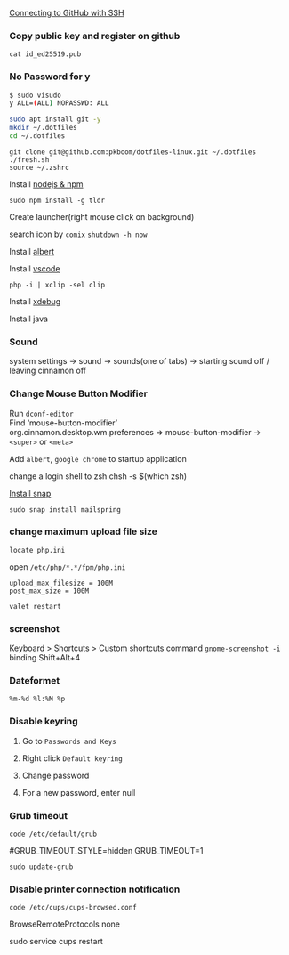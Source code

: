 [Connecting to GitHub with SSH](https://docs.github.com/en/free-pro-team@latest/github/authenticating-to-github/connecting-to-github-with-ssh)

### Copy public key and register on github

`cat id_ed25519.pub`

### No Password for y

```bash
$ sudo visudo
y ALL=(ALL) NOPASSWD: ALL
```

```sh
sudo apt install git -y
mkdir ~/.dotfiles
cd ~/.dotfiles
```

```
git clone git@github.com:pkboom/dotfiles-linux.git ~/.dotfiles
./fresh.sh
source ~/.zshrc
```

Install [nodejs & npm](https://github.com/nodesource/distributions/blob/master/README.md)

`sudo npm install -g tldr`

Create launcher(right mouse click on background)

search icon by `comix`
`shutdown -h now`

Install [albert](https://albertlauncher.github.io)

Install [vscode](https://code.visualstudio.com/download)

`php -i | xclip -sel clip`

Install [xdebug](https://xdebug.org/wizard.php)

Install java

### Sound

system settings → sound → sounds(one of tabs) → starting sound off / leaving cinnamon off

### Change Mouse Button Modifier

Run `dconf-editor`  
Find ‘mouse-button-modifier’  
org.cinnamon.desktop.wm.preferences =>
mouse-button-modifier -> `<super>` or `<meta>`

Add `albert`, `google chrome` to startup application

change a login shell to zsh
chsh -s \$(which zsh)

[Install snap](https://snapcraft.io/docs/installing-snap-on-linux-mint)

`sudo snap install mailspring`

### change maximum upload file size

`locate php.ini`

open `/etc/php/*.*/fpm/php.ini`

```
upload_max_filesize = 100M
post_max_size = 100M
```

`valet restart`

### screenshot

Keyboard > Shortcuts > Custom shortcuts
command
`gnome-screenshot -i`
binding
Shift+Alt+4

### Dateformet

`%m-%d %l:%M %p`

### Disable keyring

1. Go to `Passwords and Keys`

2. Right click `Default keyring`

3. Change password

4. For a new password, enter null

### Grub timeout

`code /etc/default/grub`

#GRUB_TIMEOUT_STYLE=hidden
GRUB_TIMEOUT=1

`sudo update-grub`

### Disable printer connection notification

`code /etc/cups/cups-browsed.conf`

BrowseRemoteProtocols none

sudo service cups restart
